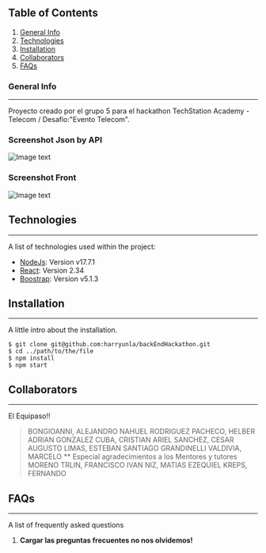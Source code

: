 ## Table of Contents
1. [General Info](#general-info)
2. [Technologies](#technologies)
3. [Installation](#installation)
4. [Collaborators](#Collaborators)
5. [FAQs](#faqs)
### General Info
***
Proyecto creado por el grupo 5 para el hackathon TechStation Academy - Telecom / Desafio:"Evento Telecom". 
### Screenshot Json by API
![Image text](https://github.com/harryunla/ejApi/blob/master/asdf.png)
### Screenshot Front
![Image text](https://github.com/harryunla/ejApi/blob/master/frente.png)
## Technologies
***
A list of technologies used within the project:
* [NodeJs](https://nodejs.org/en/): Version v17.7.1
* [React](https://reactjs.org/): Version 2.34
* [Boostrap](https://getbootstrap.com/): Version v5.1.3
## Installation
***
A little intro about the installation. 
```
$ git clone git@github.com:harryunla/backEndHackathon.git
$ cd ../path/to/the/file
$ npm install
$ npm start
```
## Collaborators
***
El Equipaso!!
>BONGIOANNI, ALEJANDRO NAHUEL
>RODRIGUEZ PACHECO, HELBER ADRIAN
>GONZALEZ CUBA, CRISTIAN ARIEL
>SANCHEZ, CESAR AUGUSTO
>LIMAS, ESTEBAN SANTIAGO
>GRANDINELLI VALDIVIA, MARCELO
** Especial agradecimientos a los Mentores y tutores
>MORENO TRLIN, FRANCISCO IVAN
>NIZ, MATIAS EZEQUIEL
>KREPS, FERNANDO


## FAQs
***
A list of frequently asked questions
1. **Cargar las preguntas frecuentes no nos olvidemos!**
